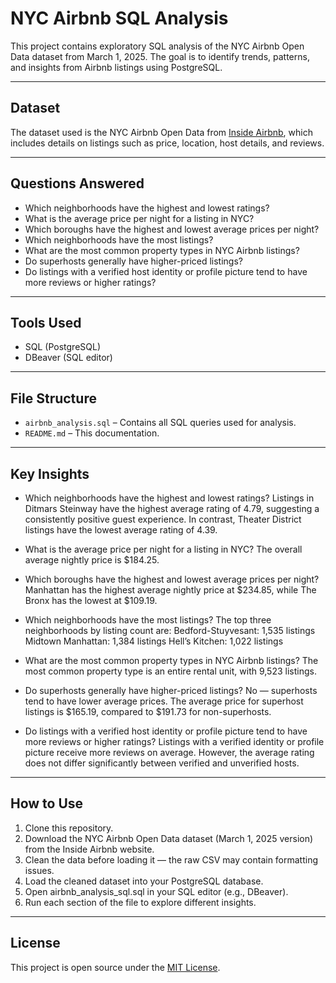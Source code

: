 # NYC Airbnb SQL Analysis

This project contains exploratory SQL analysis of the NYC Airbnb Open Data dataset from March 1, 2025. The goal is to identify trends, patterns, and insights from Airbnb listings using PostgreSQL.

---

## Dataset

The dataset used is the NYC Airbnb Open Data from [Inside Airbnb](http://insideairbnb.com/get-the-data.html), which includes details on listings such as price, location, host details, and reviews.

---

## Questions Answered

- Which neighborhoods have the highest and lowest ratings?
- What is the average price per night for a listing in NYC?
- Which boroughs have the highest and lowest average prices per night?
- Which neighborhoods have the most listings?
- What are the most common property types in NYC Airbnb listings?
- Do superhosts generally have higher-priced listings?
- Do listings with a verified host identity or profile picture tend to have more reviews or higher ratings?

---

## Tools Used

- SQL (PostgreSQL)
- DBeaver (SQL editor)

---

## File Structure

- `airbnb_analysis.sql` – Contains all SQL queries used for analysis.
- `README.md` – This documentation.

---

## Key Insights

- Which neighborhoods have the highest and lowest ratings?
    Listings in Ditmars Steinway have the highest average rating of 4.79, suggesting a consistently positive guest experience. In contrast, Theater District listings have the lowest average rating of 4.39.

- What is the average price per night for a listing in NYC?
    The overall average nightly price is $184.25.

- Which boroughs have the highest and lowest average prices per night?
    Manhattan has the highest average nightly price at $234.85, while The Bronx has the lowest at $109.19.

- Which neighborhoods have the most listings?
    The top three neighborhoods by listing count are:
    Bedford-Stuyvesant: 1,535 listings
    Midtown Manhattan: 1,384 listings
    Hell’s Kitchen: 1,022 listings

- What are the most common property types in NYC Airbnb listings?
    The most common property type is an entire rental unit, with 9,523 listings.

- Do superhosts generally have higher-priced listings?
    No — superhosts tend to have lower average prices. The average price for superhost listings is $165.19, compared to $191.73 for non-superhosts.

- Do listings with a verified host identity or profile picture tend to have more reviews or higher ratings?
    Listings with a verified identity or profile picture receive more reviews on average. However, the average rating does not differ significantly between verified and unverified hosts.

---

## How to Use

1. Clone this repository.
2. Download the NYC Airbnb Open Data dataset (March 1, 2025 version) from the Inside Airbnb website.
3. Clean the data before loading it — the raw CSV may contain formatting issues.
4. Load the cleaned dataset into your PostgreSQL database.
5. Open airbnb_analysis_sql.sql in your SQL editor (e.g., DBeaver).
6. Run each section of the file to explore different insights.

---

## License

This project is open source under the [MIT License](https://opensource.org/licenses/MIT).
